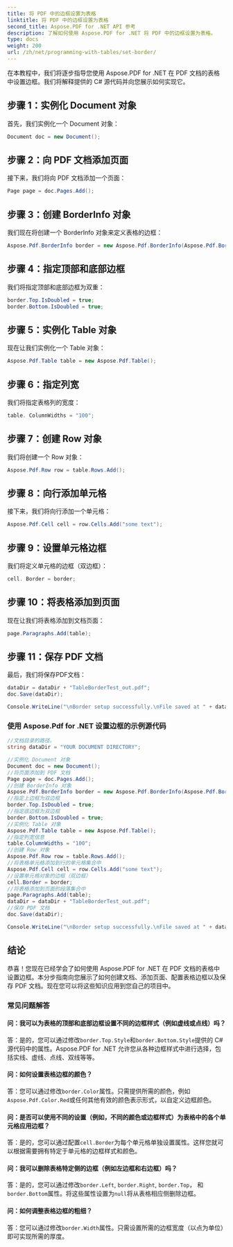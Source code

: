 ```yaml
---
title: 将 PDF 中的边框设置为表格
linktitle: 将 PDF 中的边框设置为表格
second_title: Aspose.PDF for .NET API 参考
description: 了解如何使用 Aspose.PDF for .NET 将 PDF 中的边框设置为表格。
type: docs
weight: 200
url: /zh/net/programming-with-tables/set-border/
---
```

在本教程中，我们将逐步指导您使用 Aspose.PDF for .NET 在 PDF 文档的表格中设置边框。我们将解释提供的 C# 源代码并向您展示如何实现它。

## 步骤 1：实例化 Document 对象
首先，我们实例化一个 Document 对象：

```csharp
Document doc = new Document();
```

## 步骤 2：向 PDF 文档添加页面
接下来，我们将向 PDF 文档添加一个页面：

```csharp
Page page = doc.Pages.Add();
```

## 步骤 3：创建 BorderInfo 对象
我们现在将创建一个 BorderInfo 对象来定义表格的边框：

```csharp
Aspose.Pdf.BorderInfo border = new Aspose.Pdf.BorderInfo(Aspose.Pdf.BorderSide.All);
```

## 步骤 4：指定顶部和底部边框
我们将指定顶部和底部边框为双重：

```csharp
border.Top.IsDoubled = true;
border.Bottom.IsDoubled = true;
```

## 步骤 5：实例化 Table 对象
现在让我们实例化一个 Table 对象：

```csharp
Aspose.Pdf.Table table = new Aspose.Pdf.Table();
```

## 步骤 6：指定列宽
我们将指定表格列的宽度：

```csharp
table. ColumnWidths = "100";
```

## 步骤 7：创建 Row 对象
我们将创建一个 Row 对象：

```csharp
Aspose.Pdf.Row row = table.Rows.Add();
```

## 步骤 8：向行添加单元格
接下来，我们将向行添加一个单元格：

```csharp
Aspose.Pdf.Cell cell = row.Cells.Add("some text");
```

## 步骤 9：设置单元格边框
我们将定义单元格的边框（双边框）：

```csharp
cell. Border = border;
```

## 步骤 10：将表格添加到页面
现在让我们将表格添加到文档页面：

```csharp
page.Paragraphs.Add(table);
```

## 步骤 11：保存 PDF 文档
最后，我们将保存PDF文档：

```csharp
dataDir = dataDir + "TableBorderTest_out.pdf";
doc.Save(dataDir);

Console.WriteLine("\nBorder setup successfully.\nFile saved at " + dataDir);
```

### 使用 Aspose.Pdf for .NET 设置边框的示例源代码

```csharp
//文档目录的路径。
string dataDir = "YOUR DOCUMENT DIRECTORY";

//实例化 Document 对象
Document doc = new Document();
//将页面添加到 PDF 文档
Page page = doc.Pages.Add();
//创建 BorderInfo 对象
Aspose.Pdf.BorderInfo border = new Aspose.Pdf.BorderInfo(Aspose.Pdf.BorderSide.All);
//指定上边框为双边框
border.Top.IsDoubled = true;
//指定底边框为双边框
border.Bottom.IsDoubled = true;
//实例化 Table 对象
Aspose.Pdf.Table table = new Aspose.Pdf.Table();
//指定列宽信息
table.ColumnWidths = "100";
//创建 Row 对象
Aspose.Pdf.Row row = table.Rows.Add();
//将表格单元格添加到行的单元格集合中
Aspose.Pdf.Cell cell = row.Cells.Add("some text");
//设置单元格对象的边框（双边框）
cell.Border = border;
//将表格添加到页面的段落集合中
page.Paragraphs.Add(table);
dataDir = dataDir + "TableBorderTest_out.pdf";
//保存 PDF 文档
doc.Save(dataDir);

Console.WriteLine("\nBorder setup successfully.\nFile saved at " + dataDir);
```

## 结论
恭喜！您现在已经学会了如何使用 Aspose.PDF for .NET 在 PDF 文档的表格中设置边框。本分步指南向您展示了如何创建文档、添加页面、配置表格边框以及保存 PDF 文档。现在您可以将这些知识应用到您自己的项目中。

### 常见问题解答

#### 问：我可以为表格的顶部和底部边框设置不同的边框样式（例如虚线或点线）吗？

答：是的，您可以通过修改`border.Top.Style`和`border.Bottom.Style`提供的 C# 源代码中的属性。Aspose.PDF for .NET 允许您从各种边框样式中进行选择，包括实线、虚线、点线、双线等等。

#### 问：如何设置表格边框的颜色？

答：您可以通过修改`border.Color`属性。只需提供所需的颜色，例如`Aspose.Pdf.Color.Red`或任何其他有效的颜色表示形式，以自定义边框颜色。

#### 问：是否可以使用不同的设置（例如，不同的颜色或边框样式）为表格中的各个单元格应用边框？

答：是的，您可以通过配置`cell.Border`为每个单元格单独设置属性。这样您就可以根据需要拥有特定于单元格的边框样式和颜色。

#### 问：我可以删除表格特定侧的边框（例如左边框和右边框）吗？

答：是的，您可以通过修改`border.Left`, `border.Right`, `border.Top`， 和`border.Bottom`属性。将这些属性设置为`null`将从表格相应侧删除边框。

#### 问：如何调整表格边框的粗细？

答：您可以通过修改`border.Width`属性。只需设置所需的边框宽度（以点为单位）即可实现所需的厚度。